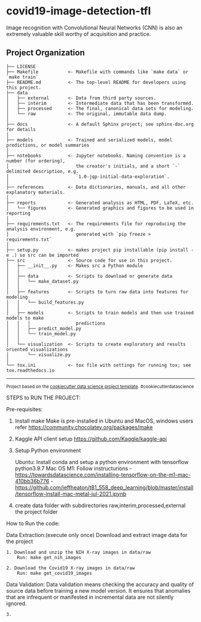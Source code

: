 covid19-image-detection-tfl
==============================

Image recognition with Convolutional Neural Networks (CNN) is also an extremely valuable skill worthy of acquisition and practice. 

Project Organization
------------

    ├── LICENSE
    ├── Makefile           <- Makefile with commands like `make data` or `make train`
    ├── README.md          <- The top-level README for developers using this project.
    ├── data
    │   ├── external       <- Data from third party sources.
    │   ├── interim        <- Intermediate data that has been transformed.
    │   ├── processed      <- The final, canonical data sets for modeling.
    │   └── raw            <- The original, immutable data dump.
    │
    ├── docs               <- A default Sphinx project; see sphinx-doc.org for details
    │
    ├── models             <- Trained and serialized models, model predictions, or model summaries
    │
    ├── notebooks          <- Jupyter notebooks. Naming convention is a number (for ordering),
    │                         the creator's initials, and a short `-` delimited description, e.g.
    │                         `1.0-jqp-initial-data-exploration`.
    │
    ├── references         <- Data dictionaries, manuals, and all other explanatory materials.
    │
    ├── reports            <- Generated analysis as HTML, PDF, LaTeX, etc.
    │   └── figures        <- Generated graphics and figures to be used in reporting
    │
    ├── requirements.txt   <- The requirements file for reproducing the analysis environment, e.g.
    │                         generated with `pip freeze > requirements.txt`
    │
    ├── setup.py           <- makes project pip installable (pip install -e .) so src can be imported
    ├── src                <- Source code for use in this project.
    │   ├── __init__.py    <- Makes src a Python module
    │   │
    │   ├── data           <- Scripts to download or generate data
    │   │   └── make_dataset.py
    │   │
    │   ├── features       <- Scripts to turn raw data into features for modeling
    │   │   └── build_features.py
    │   │
    │   ├── models         <- Scripts to train models and then use trained models to make
    │   │   │                 predictions
    │   │   ├── predict_model.py
    │   │   └── train_model.py
    │   │
    │   └── visualization  <- Scripts to create exploratory and results oriented visualizations
    │       └── visualize.py
    │
    └── tox.ini            <- tox file with settings for running tox; see tox.readthedocs.io


--------

<p><small>Project based on the <a target="_blank" href="https://drivendata.github.io/cookiecutter-data-science/">cookiecutter data science project template</a>. #cookiecutterdatascience</small></p>


STEPS to RUN THE PROJECT:

Pre-requisites:

1. Install make
   Make is pre-installed in Ubuntu and MacOS, windows users refer https://community.chocolatey.org/packages/make 
2. Kaggle API client setup 
   https://github.com/Kaggle/kaggle-api

3. Setup Python environment

    Ubuntu:
        Install conda and setup a python environment with tensorflow python3.9.7
    Mac OS M1:
        Follow instructurions
            - https://towardsdatascience.com/installing-tensorflow-on-the-m1-mac-410bb36b776
            - https://github.com/jeffheaton/t81_558_deep_learning/blob/master/install/tensorflow-install-mac-metal-jul-2021.ipynb

4. create data folder with subdirectories raw,interim,processed,external the project folder

How to Run the code:


Data Extraction:(execute only once)
Download and extract image data for the project

    1. Download and unzip the NIH X-ray images in data/raw  
        Run: make get_nih_images 

    2. Download the Covid19 X-ray images in data/raw 
        Run: make get_covid19_images

Data Validation:
Data validation means checking the accuracy and quality of source data before training a new model version. It ensures that anomalies that are infrequent or manifested in incremental data are not silently ignored.

    3. 
